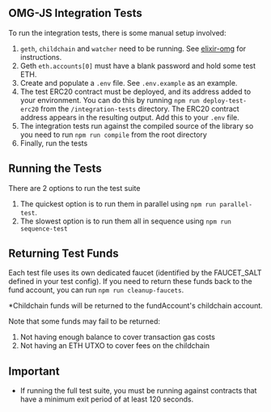 ## OMG-JS Integration Tests

To run the integration tests, there is some manual setup involved:

1. `geth`, `childchain` and `watcher` need to be running. See [elixir-omg](https://github.com/omisego/elixir-omg) for instructions.
2. Geth `eth.accounts[0]` must have a blank password and hold some test ETH.
3. Create and populate a `.env` file. See `.env.example` as an example.
4. The test ERC20 contract must be deployed, and its address added to your environment. You can do this by running `npm run deploy-test-erc20` from the `/integration-tests` directory. The ERC20 contract address appears in the resulting output. Add this to your `.env` file.
5. The integration tests run against the compiled source of the library so you need to run `npm run compile` from the root directory
6. Finally, run the tests

## Running the Tests

There are 2 options to run the test suite
1. The quickest option is to run them in parallel using `npm run parallel-test`.
2. The slowest option is to run them all in sequence using `npm run sequence-test`

## Returning Test Funds

Each test file uses its own dedicated faucet (identified by the FAUCET_SALT defined in your test config). If you need to return these funds back to the fund account, you can run `npm run cleanup-faucets`. 

*Childchain funds will be returned to the fundAccount's childchain account.

Note that some funds may fail to be returned:
1. Not having enough balance to cover transaction gas costs
2. Not having an ETH UTXO to cover fees on the childchain

## Important

- If running the full test suite, you must be running against contracts that have a minimum exit period of at least 120 seconds.